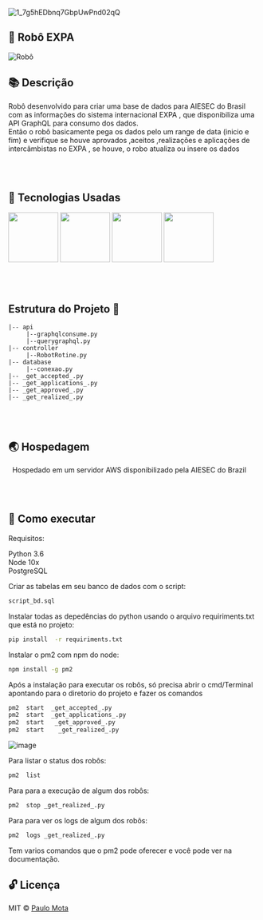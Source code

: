 
![1_7g5hEDbnq7GbpUwPnd02qQ](https://user-images.githubusercontent.com/18649504/66263084-9c64c700-e7c3-11e9-86dd-253fcd1c7292.png)

## 🤖 Robô EXPA

![Robô](https://user-images.githubusercontent.com/18649504/66263309-f87d1a80-e7c6-11e9-8162-8e9c4c066b33.png)


## 📚  Descrição 

Robô desenvolvido para criar uma base de dados para AIESEC do Brasil com as informações do sistema internacional EXPA , que disponibiliza uma API GraphQL para consumo dos dados.<br>
Então o robô basicamente pega os dados pelo um range de data (inicio e fim) e verifique se houve  aprovados ,aceitos ,realizações e aplicações de intercâmbistas no EXPA , se houve, o robo atualiza ou insere os dados <br>

<br><br>
## 🚀 Tecnologias Usadas 

<img src="https://user-images.githubusercontent.com/18649504/66262823-725cd600-e7be-11e9-9cea-ea14305079db.png" width = "100">
<img src="https://user-images.githubusercontent.com/18649504/66262824-74bf3000-e7be-11e9-9485-45eac5577165.png" width = "100">
<img src ="https://user-images.githubusercontent.com/18649504/66262910-11ce9880-e7c0-11e9-870e-9f9809cdd193.png" width = "100">
<img src ="https://user-images.githubusercontent.com/18649504/66262944-91f4fe00-e7c0-11e9-979d-2f370d1ebbbc.png" width = "100">

<br><br>
## Estrutura do Projeto 📌
    |-- api
         |--graphqlconsume.py
         |--querygraphql.py
    |-- controller
         |--RobotRotine.py
    |-- database
         |--conexao.py
    |-- _get_accepted_.py
    |-- _get_applications_.py
    |-- _get_approved_.py
    |-- _get_realized_.py

<br><br>
## 🌏 Hospedagem 

  Hospedado em um servidor AWS disponibilizado pela AIESEC do Brazil <br>

<br><br>
## 📢 Como executar

Requisitos:

Python 3.6<br>
Node 10x<br>
PostgreSQL<br>

Criar as tabelas em seu banco de dados com o script:
```bash 
script_bd.sql
```
Instalar todas as depedências do python usando o arquivo requiriments.txt que está no projeto:  

```bash 
pip install  -r requiriments.txt
 ```  
Instalar o pm2 com npm do node:

```bash 
npm install -g pm2
```
Após a instalação para executar os robôs, só precisa abrir o cmd/Terminal  apontando para o diretorio do projeto e fazer os comandos  
```bash 
pm2  start  _get_accepted_.py
pm2  start  _get_applications_.py
pm2  start   _get_approved_.py
pm2  start    _get_realized_.py
```
![image](https://user-images.githubusercontent.com/18649504/66263916-a2fa3b00-e7d1-11e9-902b-07ccce624de3.png)

Para listar o status dos robôs:
```bash 
pm2  list
```
Para para a execução de algum dos robôs:
```bash 
pm2  stop _get_realized_.py
```
Para para ver os logs de algum dos robôs:
```bash 
pm2  logs _get_realized_.py
```
Tem varios comandos que o pm2 pode oferecer e você pode ver na documentação.

## 🔓 Licença 
MIT © [Paulo Mota](https://www.linkedin.com/in/paulo-mota-955218a2/)
